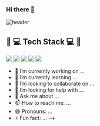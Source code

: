 ### Hi there 👋

![header](https://capsule-render.vercel.app/api?text=boyeonLee&type=soft&color=auto&height=300&section=header&text=capsule%20render&fontSize=90)

## :wrench: :computer: Tech Stack :computer: :wrench:

<img src="https://img.shields.io/badge/Java-007396?style=flat-square&logo=Java&logoColor=white"/></a> 
<img src="https://img.shields.io/badge/C-A8B9CC?style=flat-square&logo=C&logoColor=white"/></a> 
<img src="https://img.shields.io/badge/css-1572B6?style=flat-square&logo=CSS3&logoColor=white"/></a> 
<img src="https://img.shields.io/badge/html-E34F26?style=flat-square&logo=HTML5&logoColor=white"/></a> 
<img src="https://img.shields.io/badge/javascript-7DF1E?style=flat-square&logo=JavaScript&logoColor=white"/></a>

- 🔭 I’m currently working on ...
- 🌱 I’m currently learning ...
- 👯 I’m looking to collaborate on ...
- 🤔 I’m looking for help with ...
- 💬 Ask me about ...
- 📫 How to reach me: ...
- 😄 Pronouns: ...
- ⚡ Fun fact: ...
-->
